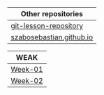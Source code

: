 |Other repositories|
| ------------- |
|[git-lesson-repository](https://github.com/szabosebastian/git-lesson-repository)|
|[szabosebastian.github.io](https://szabosebastian.github.io/)|

| WEAK        |
| ------------- |
| [Week-01](https://github.com/green-fox-academy/szabosebastian/tree/master/week-01)    |
| [Week-02](https://github.com/green-fox-academy/szabosebastian/tree/master/week-02)    |
